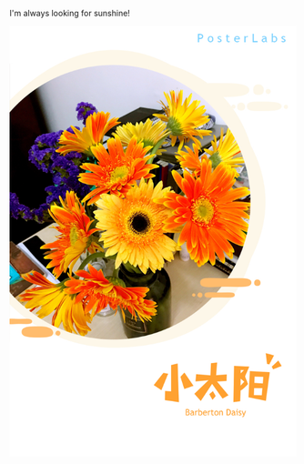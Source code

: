 I'm always looking for sunshine!

![Barberton Daisy](https://raw.githubusercontent.com/joshua19881228/my_blogs/master/Life_Discovery/Little_Things/figures/20170619.JPG "Barberton Daisy =480")
